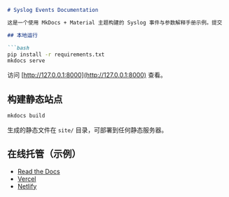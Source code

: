 ```markdown
# Syslog Events Documentation

这是一个使用 MkDocs + Material 主题构建的 Syslog 事件与参数解释手册示例。提交

## 本地运行

```bash
pip install -r requirements.txt
mkdocs serve
```

访问 [http://127.0.0.1:8000](http://127.0.0.1:8000) 查看。

## 构建静态站点

```bash
mkdocs build
```

生成的静态文件在 `site/` 目录，可部署到任何静态服务器。

## 在线托管（示例）

- [Read the Docs](https://readthedocs.org/)
- [Vercel](https://vercel.com/)
- [Netlify](https://www.netlify.com/)
```
